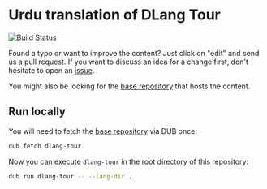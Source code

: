 Urdu translation of DLang Tour
==============================================

[![Build Status](https://travis-ci.org/dlang-tour/urdu.svg?branch=master)](https://travis-ci.org/dlang-tour/urdu)

Found a typo or want to improve the content?
Just click on "edit" and send us a pull request.
If you want to discuss an idea for a change first,
don't hesitate to open an [issue](https://github.com/dlang-tour/urdu/issues).

You might also be looking for the [base repository](https://github.com/dlang-tour/core)
that hosts the content.

Run locally
-----------

You will need to fetch the [base repository](https://github.com/dlang-tour/core) via DUB once:

```sh
dub fetch dlang-tour
```

Now you can execute `dlang-tour` in the root directory of this repository:

```sh
dub run dlang-tour -- --lang-dir .
```
